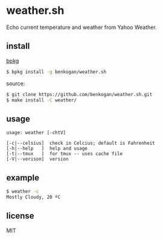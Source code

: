 weather.sh
==========

Echo current temperature and weather from Yahoo Weather.

install
-------

[bpkg](https://github.com/bpkg/bpkg)

```sh
$ bpkg install -g benkogan/weather.sh
```

source:

```sh
$ git clone https://github.com/benkogan/weather.sh.git
$ make install -C weather/
```

usage
-----

```
usage: weather [-chtV]

[-c|--celsius]  check in Celcius; default is Fahrenheit
[-h|--help   ]  help and usage
[-t|--tmux   ]  for tmux -- uses cache file
[-V|--verison]  version
```

example
-------

```sh
$ weather -c
Mostly Cloudy, 20 ºC
```

license
-------

MIT

